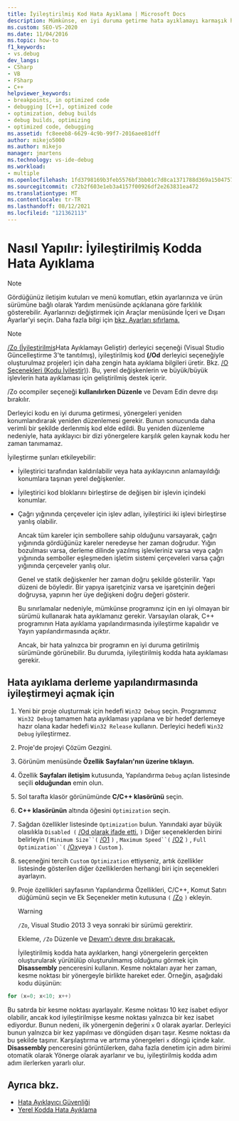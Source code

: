 ```yaml
---
title: İyileştirilmiş Kod Hata Ayıklama | Microsoft Docs
description: Mümkünse, en iyi duruma getirme hata ayıklamayı karmaşık hale getirmesi nedeniyle, programınız hata ayık olana kadar bir Win32 Yayın hedefi derlemeyin. Bu makaledeki ayrıntılara bakın.
ms.custom: SEO-VS-2020
ms.date: 11/04/2016
ms.topic: how-to
f1_keywords:
- vs.debug
dev_langs:
- CSharp
- VB
- FSharp
- C++
helpviewer_keywords:
- breakpoints, in optimized code
- debugging [C++], optimized code
- optimization, debug builds
- debug builds, optimizing
- optimized code, debugging
ms.assetid: fc8eeeb8-6629-4c9b-99f7-2016aee81dff
author: mikejo5000
ms.author: mikejo
manager: jmartens
ms.technology: vs-ide-debug
ms.workload:
- multiple
ms.openlocfilehash: 1fd3798169b3feb5576bf3bb01c7d8ca1371788d369a15047574b3275c344f0f
ms.sourcegitcommit: c72b2f603e1eb3a4157f00926df2e263831ea472
ms.translationtype: MT
ms.contentlocale: tr-TR
ms.lasthandoff: 08/12/2021
ms.locfileid: "121362113"
---
```

# <a name="how-to-debug-optimized-code"></a>Nasıl Yapılır: İyileştirilmiş Kodda Hata Ayıklama

> [!NOTE]
> Gördüğünüz iletişim kutuları ve menü komutları, etkin ayarlarınıza ve ürün sürümüne bağlı olarak Yardım menüsünde açıklanana göre farklılık gösterebilir. Ayarlarınızı değiştirmek için Araçlar menüsünde İçeri ve Dışarı Ayarlar'yi seçin. Daha fazla bilgi için [bkz. Ayarları sıfırlama.](../ide/environment-settings.md#reset-settings)

> [!NOTE]
> [/Zo (İyileştirilmiş](/cpp/build/reference/zo-enhance-optimized-debugging)Hata Ayıklamayı Geliştir) derleyici seçeneği (Visual Studio Güncelleştirme 3'te tanıtılmış), iyileştirilmiş kod **(/Od** derleyici seçeneğiyle oluşturulmaz projeler) için daha zengin hata ayıklama bilgileri üretir. Bkz. [/O Seçenekleri (Kodu İyileştir)](/cpp/build/reference/o-options-optimize-code)). Bu, yerel değişkenlerin ve büyük/büyük işlevlerin hata ayıklaması için geliştirilmiş destek içerir.
>
> [](../debugger/edit-and-continue-visual-csharp.md) /Zo ocompiler seçeneği **kullanılırken Düzenle** ve Devam Edin devre dışı bırakılır.

 Derleyici kodu en iyi duruma getirmesi, yönergeleri yeniden konumlandırarak yeniden düzenlemesi gerekir. Bunun sonucunda daha verimli bir şekilde derlenmiş kod elde edildi. Bu yeniden düzenleme nedeniyle, hata ayıklayıcı bir dizi yönergelere karşılık gelen kaynak kodu her zaman tanımamaz.

 İyileştirme şunları etkileyebilir:

- İyileştirici tarafından kaldırılabilir veya hata ayıklayıcının anlamayıldığı konumlara taşınan yerel değişkenler.

- İyileştirici kod bloklarını birleştirse de değişen bir işlevin içindeki konumlar.

- Çağrı yığınında çerçeveler için işlev adları, iyileştirici iki işlevi birleştirse yanlış olabilir.

  Ancak tüm kareler için sembollere sahip olduğunu varsayarak, çağrı yığınında gördüğünüz kareler neredeyse her zaman doğrudur. Yığın bozulması varsa, derleme dilinde yazılmış işlevleriniz varsa veya çağrı yığınında semboller eşleşmeden işletim sistemi çerçeveleri varsa çağrı yığınında çerçeveler yanlış olur.

  Genel ve statik değişkenler her zaman doğru şekilde gösterilir. Yapı düzeni de böyledir. Bir yapıya işaretçiniz varsa ve işaretçinin değeri doğruysa, yapının her üye değişkeni doğru değeri gösterir.

  Bu sınırlamalar nedeniyle, mümkünse programınız için en iyi olmayan bir sürümü kullanarak hata ayıklamanız gerekir. Varsayılan olarak, C++ programının Hata ayıklama yapılandırmasında iyileştirme kapalıdır ve Yayın yapılandırmasında açıktır.

  Ancak, bir hata yalnızca bir programın en iyi duruma getirilmiş sürümünde görünebilir. Bu durumda, iyileştirilmiş kodda hata ayıklaması gerekir.

## <a name="to-turn-on-optimization-in-a-debug-build-configuration"></a>Hata ayıklama derleme yapılandırmasında iyileştirmeyi açmak için

1. Yeni bir proje oluşturmak için hedefi `Win32 Debug` seçin. Programınız `Win32 Debug` tamamen hata ayıklaması yapılana ve bir hedef derlemeye hazır olana kadar hedefi `Win32 Release` kullanın. Derleyici hedefi `Win32 Debug` iyileştirmez.

2. Proje'de projeyi Çözüm Gezgini.

3. Görünüm menüsünde **Özellik** **Sayfaları'nın üzerine tıklayın.**

4. Özellik **Sayfaları iletişim** kutusunda, Yapılandırma `Debug` açılan listesinde seçili **olduğundan** emin olun.

5. Sol tarafta klasör görünümünde **C/C++ klasörünü** seçin.

6. **C++ klasörünün** altında öğesini `Optimization` seçin.

7. Sağdan özellikler listesinde `Optimization` bulun. Yanındaki ayar büyük olasılıkla `Disabled (` [/Od olarak ifade etti.](/cpp/build/reference/od-disable-debug) `)` Diğer seçeneklerden birini belirleyin ( `Minimum Size``(` [/O1](/cpp/build/reference/o1-o2-minimize-size-maximize-speed) `)` , `Maximum Speed``(` [/O2](/cpp/build/reference/o1-o2-minimize-size-maximize-speed) `)` , `Full Optimization``(` [/Ox](/cpp/build/reference/ox-full-optimization)veya `)` `Custom` ).

8. seçeneğini tercih `Custom` `Optimization` ettiyseniz, artık özellikler listesinde gösterilen diğer özelliklerden herhangi biri için seçenekleri ayarlayın.

9. Proje özellikleri sayfasının Yapılandırma Özellikleri, C/C++, Komut Satırı düğümünü seçin ve Ek Seçenekler metin kutusuna `(` [/Zo](/cpp/build/reference/zo-enhance-optimized-debugging) `)` ekleyin. 

    > [!WARNING]
    > `/Zo`, Visual Studio 2013 3 veya sonraki bir sürümü gerektirir.
    >
    >  Ekleme, `/Zo` Düzenle ve [Devam'ı devre dışı bırakacak.](../debugger/edit-and-continue-visual-csharp.md)

   İyileştirilmiş kodda hata ayıklarken, hangi yönergelerin gerçekten oluşturularak yürütülüp oluşturulmamış olduğunu görmek için **Disassembly** penceresini kullanın. Kesme noktaları ayar her zaman, kesme noktası bir yönergeyle birlikte hareket eder. Örneğin, aşağıdaki kodu düşünün:

```cpp
for (x=0; x<10; x++)
```

 Bu satırda bir kesme noktası ayarlayalır. Kesme noktası 10 kez isabet ediyor olabilir, ancak kod iyileştirilmişse kesme noktası yalnızca bir kez isabet ediyordur. Bunun nedeni, ilk yönergenin değerini `x` 0 olarak ayarlar. Derleyici bunun yalnızca bir kez yapılması ve döngüden dışarı taşır. Kesme noktası da bu şekilde taşınır. Karşılaştırma ve artırma yönergeleri `x` döngü içinde kalır. **Disassembly** penceresini görüntülerken, [](/previous-versions/visualstudio/visual-studio-2010/ek13f001(v=vs.100)) daha fazla denetim için adım birimi otomatik olarak Yönerge olarak ayarlanır ve bu, iyileştirilmiş kodda adım adım ilerlerken yararlı olur.

## <a name="see-also"></a>Ayrıca bkz.

- [Hata Ayıklayıcı Güvenliği](../debugger/debugger-security.md)
- [Yerel Kodda Hata Ayıklama](../debugger/debugging-native-code.md)